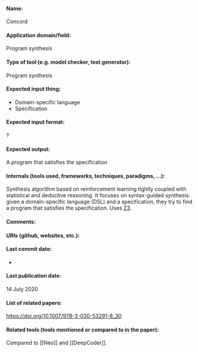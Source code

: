 #### Name:
Concord

#### Application domain/field:
Program synthesis

#### Type of tool (e.g. model checker, test generator):
Program synthesis

#### Expected input thing:
- Domain-specific language
- Specification

#### Expected input format:
?

#### Expected output:
A program that satisfies the specification

#### Internals (tools used, frameworks, techniques, paradigms, ...):
Synthesis algorithm based on reinforcement learning tightly coupled with statistical and deductive reasoning.
It focuses on syntax-guided synthesis: given a domain-specific language (DSL) and a specification, they try to find a program that satisfies the specification.
Uses [Z3](../Solvers/SMT/Z3.md).

#### Comments:

#### URIs (github, websites, etc.):

#### Last commit date:
-

#### Last publication date:
14 July 2020

#### List of related papers:
https://doi.org/10.1007/978-3-030-53291-8_30

#### Related tools (tools mentioned or compared to in the paper):
Compared to [[Neo]] and [[DeepCoder]].
